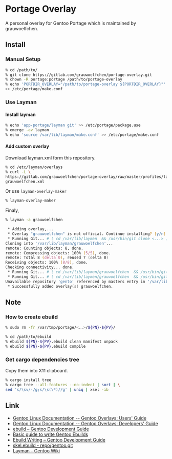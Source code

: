 # Portage Overlay

A personal overlay for Gentoo Portage which is maintained by grauwoelfchen.


## Install

### Manual Setup

```zsh
% cd /path/to/
% git clone https://gitlab.com/grauwoelfchen/portage-overlay.git
% chown -R portage:portage /path/to/portage-overlay
% echo 'PORTDIR_OVERLAY="/path/to/portage-overlay ${PORTDIR_OVERLAY}"' \
>> /etc/portage/make.conf
```

### Use Layman

#### Install layman

```zsh
% echo 'app-portage/layman git' >> /etc/portage/package.use
% emerge -av layman
% echo 'source /var/lib/layman/make.conf' >> /etc/portage/make.conf
```

#### Add custom overlay

Download layman.xml form this repository.

```zsh
% cd /etc/layman/overlays
% curl -L \
https://gitlab.com/grauwoelfchen/portage-overlay/raw/master/profiles/layman.xml \
grauwoelfchen.xml
```

Or use `layman-overlay-maker`

```zsh
% layman-overlay-maker
```

Finaly,

```zsh
% layman -a grauwoelfchen

 * Adding overlay,...
 * Overlay "grauwoelfchen" is not official. Continue installing? [y/n]: y
 * Running Git... # ( cd /var/lib/layman  && /usr/bin/git clone <...> )
Cloning into '/var/lib/layman/grauwoelfchen'...
remote: Counting objects: 8, done.
remote: Compressing objects: 100% (5/5), done.
remote: Total 8 (delta 0), reused 7 (delta 0)
Receiving objects: 100% (8/8), done.
Checking connectivity... done.
 * Running Git... # ( cd /var/lib/layman/grauwoelfchen  && /usr/bin/git config user.name "layman" )
 * Running Git... # ( cd /var/lib/layman/grauwoelfchen  && /usr/bin/git config user.email "layman@localhost" )
Unavailable repository 'gento' referenced by masters entry in '/var/lib/layman/grauwoelfchen/metadata/layout.conf'
 * Successfully added overlay(s) grauwoelfchen.
```


## Note

### How to create ebuild

```zsh
% sudo rm -fr /var/tmp/portage/<..>/${PN}-${PV}/

% cd /path/to/ebuild
% ebuild ${PN}-${PV}.ebuild clean manifest unpack
% ebuild ${PN}-${PV}.ebuild compile
```

### Get cargo dependencies tree

Copy them into X11 clipboard.

```zsh
% cargo install tree
% cargo tree --all-features --no-indent | sort | \
sed 's/\sv/-/g;s/\s(\*)//g' | uniq | xsel -ib
```


## Link

* [Gentoo Linux Documentation -- Gentoo Overlays: Users' Guide](
https://www.gentoo.org/proj/en/overlays/userguide.xml)
* [Gentoo Linux Documentation -- Gentoo Overlays: Developers' Guide](
http://www.gentoo.org/proj/en/overlays/devguide.xml)
* [ebuild – Gentoo Development Guide](
https://devmanual.gentoo.org/eclass-reference/ebuild/index.html)
* [Basic guide to write Gentoo Ebuilds](
https://wiki.gentoo.org/wiki/Basic_guide_to_write_Gentoo_Ebuilds#How_to_create_an_ebuild)
* [Ebuild Writing – Gentoo Development Guide](
https://devmanual.gentoo.org/ebuild-writing/index.html)
* [skel.ebuild - repo/gentoo.git](
https://gitweb.gentoo.org/repo/gentoo.git/tree/skel.ebuild)
* [Layman - Gentoo Wiki](http://wiki.gentoo.org/wiki/Layman)
